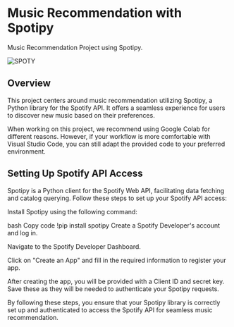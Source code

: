 # Music Recommendation with Spotipy
Music Recommendation Project using Spotipy. 

![SPOTY](https://github.com/luciaokay/DataMining2023/assets/151770842/c28c86dd-0b2c-49db-b69a-0ef56ecd0c16)

## Overview
This project centers around music recommendation utilizing Spotipy, a Python library for the Spotify API. It offers a seamless experience for users to discover new music based on their preferences.

When working on this project, we recommend using Google Colab for different reasons. 
However, if your workflow is more comfortable with Visual Studio Code, you can still adapt the provided code to your preferred environment.

## Setting Up Spotify API Access
Spotipy is a Python client for the Spotify Web API, facilitating data fetching and catalog querying. 
Follow these steps to set up your Spotify API access:

Install Spotipy using the following command:

bash
Copy code
!pip install spotipy
Create a Spotify Developer's account and log in.

Navigate to the Spotify Developer Dashboard.

Click on "Create an App" and fill in the required information to register your app.

After creating the app, you will be provided with a Client ID and secret key. Save these as they will be needed to authenticate your Spotipy requests.

By following these steps, you ensure that your Spotipy library is correctly set up and authenticated to access the Spotify API for seamless music recommendation.
